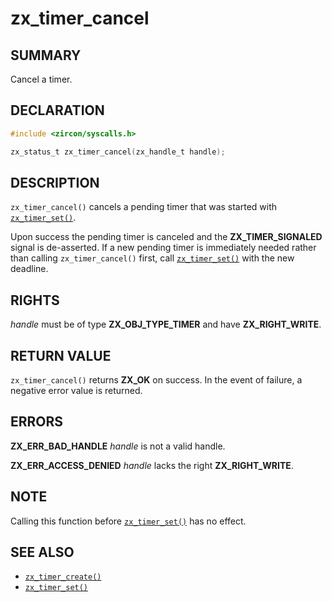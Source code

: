 # zx_timer_cancel

## SUMMARY

<!-- Contents of this heading updated by update-docs-from-fidl, do not edit. -->

Cancel a timer.

## DECLARATION

<!-- Contents of this heading updated by update-docs-from-fidl, do not edit. -->

```c
#include <zircon/syscalls.h>

zx_status_t zx_timer_cancel(zx_handle_t handle);
```

## DESCRIPTION

`zx_timer_cancel()` cancels a pending timer that was started with
[`zx_timer_set()`].

Upon success the pending timer is canceled and the **ZX_TIMER_SIGNALED**
signal is de-asserted. If a new pending timer is immediately needed
rather than calling `zx_timer_cancel()` first, call [`zx_timer_set()`]
with the new deadline.

## RIGHTS

<!-- Contents of this heading updated by update-docs-from-fidl, do not edit. -->

*handle* must be of type **ZX_OBJ_TYPE_TIMER** and have **ZX_RIGHT_WRITE**.

## RETURN VALUE

`zx_timer_cancel()` returns **ZX_OK** on success.
In the event of failure, a negative error value is returned.

## ERRORS

**ZX_ERR_BAD_HANDLE**  *handle* is not a valid handle.

**ZX_ERR_ACCESS_DENIED**  *handle* lacks the right **ZX_RIGHT_WRITE**.

## NOTE

Calling this function before [`zx_timer_set()`] has no effect.

## SEE ALSO

 - [`zx_timer_create()`]
 - [`zx_timer_set()`]

<!-- References updated by update-docs-from-fidl, do not edit. -->

[`zx_timer_create()`]: timer_create.md
[`zx_timer_set()`]: timer_set.md
